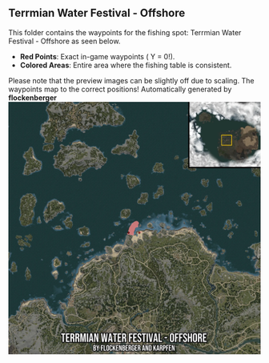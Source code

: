 ## Terrmian Water Festival - Offshore
This folder contains the waypoints for the fishing spot: Terrmian Water Festival - Offshore as seen below.

- **Red Points**: Exact in-game waypoints ( Y = 0!).
- **Colored Areas**: Entire area where the fishing table is consistent.

Please note that the preview images can be slightly off due to scaling. The waypoints map to the correct positions!
Automatically generated by **flockenberger**
![preview_Terrmian Water Festival - Offshore](./Preview.webp)